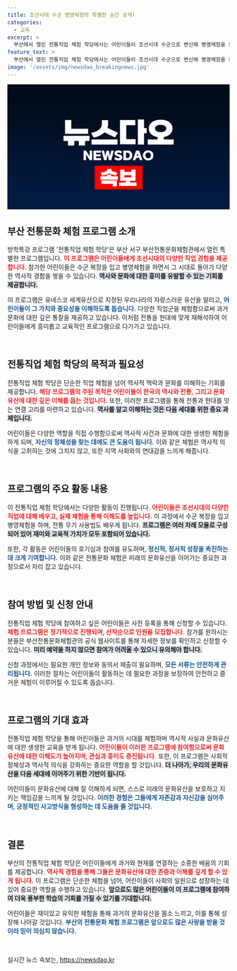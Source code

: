 ```yaml
---
title: 조선시대 수군 병영체험의 특별한 순간 공개!
categories:
  - 교육
excerpt: >
  부산에서 열린 전통직업 체험 학당에서는 어린이들이 조선시대 수군으로 변신해 병영체험을 즐겼다! 역사와 문화를 동시에 배우는 이 특별한 방학 프로그램의 현장 속으로 들어가 보자!
feature_text: >
  부산에서 열린 전통직업 체험 학당에서는 어린이들이 조선시대 수군으로 변신해 병영체험을 즐겼다! 역사와 문화를 동시에 배우는 이 특별한 방학 프로그램의 현장 속으로 들어가 보자!
image: '/assets/img/newsdao_breakingnews.jpg'
---
```


<p><img src="/assets/img/newsdao_breakingnews.jpg" alt="implanttips 속보" /></p>

<h2 data-ke-size="size26">부산 전통문화 체험 프로그램 소개</h2>

<p>방학특강 프로그램 '전통직업 체험 학당'은 부산 서구 부산전통문화체험관에서 열린 특별한 프로그램입니다. <b><span style="color: #ee2323;">이 프로그램은 어린이들에게 조선시대의 다양한 직업 경험을 제공합니다.</span></b> 참가한 어린이들은 수군 복장을 입고 병영체험을 하면서 그 시대로 돌아가 다양한 역사적 경험을 쌓을 수 있습니다. <b><span style="background-color: #21538527;">역사와 문화에 대한 흥미를 유발할 수 있는 기회를 제공합니다.</span></b> </p>

<p>이 프로그램은 유네스코 세계유산으로 지정된 우리나라의 자랑스러운 유산을 알리고, <b><span style="color: #1a5490;">어린이들이 그 가치와 중요성을 이해하도록 돕습니다.</span></b> 다양한 직업군을 체험함으로써 과거 문화에 대한 깊은 통찰을 제공하고 있습니다. 이처럼 전통을 현대에 맞게 재해석하여 어린이들에게 흥미롭고 교육적인 프로그램으로 다가가고 있습니다. </p>

<p data-ke-size="size16">&nbsp;</p>

<h2 data-ke-size="size26">전통직업 체험 학당의 목적과 필요성</h2>

<p>전통직업 체험 학당은 단순한 직업 체험을 넘어 역사적 맥락과 문화를 이해하는 기회를 제공합니다. <b><span style="color: #ee2323;">해당 프로그램의 주된 목적은 어린이들이 한국의 역사와 전통, 그리고 문화유산에 대한 깊은 이해를 돕는 것입니다.</span></b> 또한, 이러한 프로그램을 통해 전통과 현대를 잇는 연결 고리를 마련하고 있습니다. <b><span style="background-color: #21538527;">역사를 알고 이해하는 것은 다음 세대를 위한 중요 과제입니다.</span></b> </p>

<p>어린이들은 다양한 역할을 직접 수행함으로써 역사적 사건과 문화에 대한 생생한 체험을 하게 되며, <b><span style="color: #1a5490;">자신의 정체성을 찾는 데에도 큰 도움이 됩니다.</span></b> 이와 같은 체험은 역사적 의식을 고취하는 것에 그치지 않고, 또한 지역 사회와의 연대감을 느끼게 해줍니다.</p>

<p data-ke-size="size16">&nbsp;</p>

<h2 data-ke-size="size26">프로그램의 주요 활동 내용</h2>

<p>이 전통직업 체험 학당에서는 다양한 활동이 진행됩니다. <b><span style="color: #ee2323;">어린이들은 조선시대의 다양한 직업에 대해 배우고, 실제 체험을 통해 이해도를 높입니다.</span></b> 이 과정에서 수군 복장을 입고 병영체험을 하며, 전통 무기 사용법도 배우게 됩니다. <b><span style="background-color: #21538527;">프로그램은 여러 차례 모듈로 구성되어 있어 재미와 교육적 가치가 모두 포함되어 있습니다.</span></b> </p>

<p>또한, 각 활동은 어린이들의 호기심과 참여를 유도하며, <b><span style="color: #1a5490;">정신적, 정서적 성장을 촉진하는 데 크게 기여합니다.</span></b> 이와 같은 전통문화 체험은 미래의 문화유산을 이어가는 중요한 과정으로서 자리 잡고 있습니다.</p>

<p data-ke-size="size16">&nbsp;</p>

<h2 data-ke-size="size26">참여 방법 및 신청 안내</h2>

<p>전통직업 체험 학당에 참여하고 싶은 어린이들은 사전 등록을 통해 신청할 수 있습니다. <b><span style="color: #ee2323;">체험 프로그램은 정기적으로 진행되며, 선착순으로 인원을 모집합니다.</span></b> 참가를 원하시는 분들은 부산전통문화체험관의 공식 웹사이트를 통해 자세한 정보를 확인하고 신청할 수 있습니다. <b><span style="background-color: #21538527;">미리 예약을 하지 않으면 참여가 어려울 수 있으니 유의해야 합니다.</span></b></p>

<p>신청 과정에서는 필요한 개인 정보와 동의서 제출이 필요하며, <b><span style="color: #1a5490;">모든 서류는 안전하게 관리됩니다.</span></b> 이러한 절차는 어린이들이 활동하는 데 필요한 과정을 보장하여 안전하고 즐거운 체험이 이루어질 수 있도록 돕습니다.</p>

<p data-ke-size="size16">&nbsp;</p>

<h2 data-ke-size="size26">프로그램의 기대 효과</h2>

<p>전통직업 체험 학당을 통해 어린이들은 과거의 시대를 체험하며 역사적 사실과 문화유산에 대한 생생한 교육을 받게 됩니다. <b><span style="color: #ee2323;">어린이들이 이러한 프로그램에 참여함으로써 문화유산에 대한 이해도가 높아지며, 관심과 흥미도 증진됩니다.</span></b> 또한, 이 프로그램은 사회적 정체성과 역사적 의식을 강화하는 중요한 역할을 할 것입니다. <b><span style="background-color: #21538527;">더 나아가, 우리의 문화유산을 다음 세대에 이어주기 위한 기반이 됩니다.</span></b></p>

<p>어린이들이 문화유산에 대해 잘 이해하게 되면, 스스로 미래의 문화유산을 보호하고 지키는 책임감을 느끼게 될 것입니다. <b><span style="color: #1a5490;">이러한 경험은 그들에게 자존감과 자신감을 심어주며, 긍정적인 사고방식을 형성하는 데 도움을 줄 것입니다.</span></b></p>

<p data-ke-size="size16">&nbsp;</p>

<h2 data-ke-size="size26">결론</h2>

<p>부산의 전통직업 체험 학당은 어린이들에게 과거와 현재를 연결하는 소중한 배움의 기회를 제공합니다. <b><span style="color: #ee2323;">역사적 경험을 통해 그들은 문화유산에 대한 존중과 이해를 깊게 할 수 있게 됩니다.</span></b> 이 프로그램은 단순한 체험을 넘어, 어린이들이 사회의 일원으로 성장하는 데 있어 중요한 역할을 수행하고 있습니다. <b><span style="background-color: #21538527;">앞으로도 많은 어린이들이 이 프로그램에 참여하여 더욱 풍부한 학습의 기회를 가질 수 있기를 기대합니다.</span></b> </p>

<p>어린이들은 재미있고 유익한 체험을 통해 과거의 문화유산을 몸소 느끼고, 이를 통해 성장해 나아갈 것입니다. <b><span style="color: #1a5490;">부산의 전통문화 체험 프로그램은 앞으로도 많은 사랑을 받을 것이라 믿어 의심치 않습니다.</span></b></p>

<p data-ke-size="size16">&nbsp;</p>
실시간 뉴스 속보는, <a href="https://newsdao.kr" rel="dofollow">https://newsdao.kr</a>


